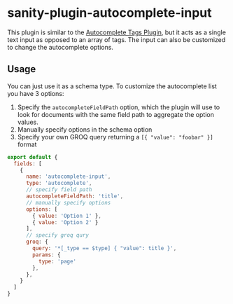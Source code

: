 # sanity-plugin-autocomplete-input
This plugin is similar to the [Autocomplete Tags Plugin](https://www.sanity.io/plugins/autocomplete-tags), but it acts as a single text input as opposed to an array of tags. The input can also be customized to change the autocomplete options.

## Usage
You can just use it as a schema type. To customize the autocomplete list you have 3 options:
1. Specify the `autocompleteFieldPath` option, which the plugin will use to look for documents with the same field path to aggregate the option values.
2. Manually specify options in the schema option
3. Specify your own GROQ query returning a `[{ "value": "foobar" }]` format

```javascript
export default {
  fields: [
    {
      name: 'autocomplete-input',
      type: 'autocomplete',
      // specify field path
      autocompleteFieldPath: 'title',
      // manually specify options
      options: [
        { value: 'Option 1' },
        { value: 'Option 2' }
      ],
      // specify groq qury
      groq: {
        query: '*[_type == $type] { "value": title }',
        params: {
          type: 'page'
        },
      },
    }
  ]
}
```